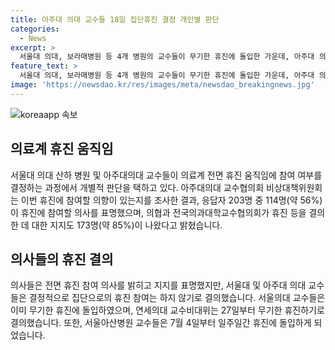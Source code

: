 ```yaml
---
title: 아주대 의대 교수들 18일 집단휴진 결정 개인별 판단
categories:
  - News
excerpt: >
  서울대 의대, 보라매병원 등 4개 병원의 교수들이 무기한 휴진에 돌입한 가운데, 아주대 의대 교수들은 참여 여부를 개별적으로 결정하기로 했다. 18일 대한의사협회의 전면 휴진에 응할 의향을 조사한 결과, 약 56%가 참여 의사를 밝히는 등 이들의 휴진 참여 의지가 높은 것으로 나타났다. 그러나 교수들은 집단 행동은 하지 않기로 결정했다. 또한, 서울의대, 연세의대, 서울아산병원 등 대형 상급종합병원의 휴진도 확산되는 가운데, 의료계의 이러한 움직임이 거세고 있다.
feature_text: >
  서울대 의대, 보라매병원 등 4개 병원의 교수들이 무기한 휴진에 돌입한 가운데, 아주대 의대 교수들은 참여 여부를 개별적으로 결정하기로 했다. 18일 대한의사협회의 전면 휴진에 응할 의향을 조사한 결과, 약 56%가 참여 의사를 밝히는 등 이들의 휴진 참여 의지가 높은 것으로 나타났다. 그러나 교수들은 집단 행동은 하지 않기로 결정했다. 또한, 서울의대, 연세의대, 서울아산병원 등 대형 상급종합병원의 휴진도 확산되는 가운데, 의료계의 이러한 움직임이 거세고 있다.
image: 'https://newsdao.kr/res/images/meta/newsdao_breakingnews.jpg'
---
```


<p><img src="https://newsdao.kr/res/images/meta/newsdao_breakingnews.jpg" alt="koreaapp 속보" /></p>

<h2 data-ke-size="size26">의료계 휴진 움직임</h2>

<p data-ke-size="size16">서울대 의대 산하 병원 및 아주대의대 교수들이 의료계 전면 휴진 움직임에 참여 여부를 결정하는 과정에서 개별적 판단을 택하고 있다. 아주대의대 교수협의회 비상대책위원회는 이번 휴진에 참여할 의향이 있는지를 조사한 결과, 응답자 203명 중 114명(약 56%)이 휴진에 참여할 의사를 표명했으며, 의협과 전국의과대학교수협의회가 휴진 등을 결의한 데 대한 지지도 173명(약 85%)이 나왔다고 밝혔습니다.</p>

<h2 data-ke-size="size26">의사들의 휴진 결의</h2>

<p data-ke-size="size16">의사들은 전면 휴진 참여 의사를 밝히고 지지를 표명했지만, 서울대 및 아주대 의대 교수들은 결정적으로 집단으로의 휴진 참여는 하지 않기로 결의했습니다. 서울의대 교수들은 이미 무기한 휴진에 돌입하였으며, 연세의대 교수비대위는 27일부터 무기한 휴진하기로 결의했습니다. 또한, 서울아산병원 교수들은 7월 4일부터 일주일간 휴진에 돌입하게 되었습니다.</p>

